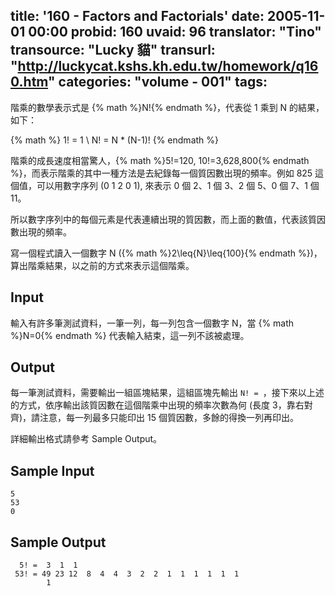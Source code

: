title: '160 - Factors and Factorials'
date: 2005-11-01 00:00
probid: 160
uvaid: 96
translator: "Tino"
transource: "Lucky 貓"
transurl: "http://luckycat.kshs.kh.edu.tw/homework/q160.htm"
categories: "volume - 001"
tags:
---

階乘的數學表示式是 {% math %}N!{% endmath %}，代表從 1 乘到 N 的結果，如下：

{% math %}
1! = 1 \\
N! = N * (N-1)!
{% endmath %}

階乘的成長速度相當驚人，{% math %}5!=120, 10!=3,628,800{% endmath %}，而表示階乘的其中一種方法是去紀錄每一個質因數出現的頻率。例如 825 這個值，可以用數字序列 (0 1 2 0 1), 來表示 0 個 2、1 個 3、2 個 5、0 個 7、1 個 11。

所以數字序列中的每個元素是代表連續出現的質因數，而上面的數值，代表該質因數出現的頻率。

寫一個程式讀入一個數字 N ({% math %}2\leq{N}\leq{100}{% endmath %})，算出階乘結果，以之前的方式來表示這個階乘。

<!-- more -->

## Input ##

輸入有許多筆測試資料，一筆一列，每一列包含一個數字 N，當 {% math %}N=0{% endmath %} 代表輸入結束，這一列不該被處理。

## Output ##

每一筆測試資料，需要輸出一組區塊結果，這組區塊先輸出 `N! = `，接下來以上述的方式，依序輸出該質因數在這個階乘中出現的頻率次數為何 (長度 3，靠右對齊)，請注意，每一列最多只能印出 15 個質因數，多餘的得換一列再印出。

詳細輸出格式請參考 Sample Output。

## Sample Input ##	

	5
	53
	0

## Sample Output ##

	  5! =  3  1  1
	 53! = 49 23 12  8  4  4  3  2  2  1  1  1  1  1  1
	        1